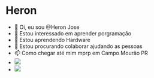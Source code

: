 # Heron 
- 👋 Oi, eu sou @Heron Jose  
- 👀 Estou interessado em aprender porgramação  
- 🌱 Estou aprendendo Hardware
- 💞️ Estou procurando colaborar ajudando as pessoas
- 📫  Como chegar até mim mprp em Campo Mourão PR
- ![](https://img.shields.io/badge/Scratch-4D97FF?style=for-the-badge&logo=Scratch&logoColor=white)
- ![](https://img.shields.io/badge/JavaScript-323330?style=for-the-badge&logo=javascript&logoColor=F7DF1E)

<!---
Heron16/Heron16 é um repositório ✨ especial ✨ porque seu `README.md` (este arquivo) aparece no seu perfil do GitHub.
Você pode clicar no link Visualizar para dar uma olhada nas suas alterações.
--->
